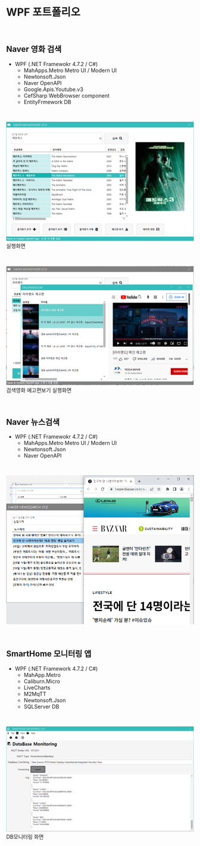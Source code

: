 # WPF 포트폴리오

<br/>

## Naver 영화 검색
 - WPF (.NET Framewokr 4.7.2 / C#)
   - MahApps.Metro Metro UI / Modern UI
   - Newtonsoft.Json
   - Naver OpenAPI
   -  Google.Apis.Youtube.v3
   - CefSharp WebBrowser component
   - EntityFrmework DB
  
  <br/>
  
![NaverMovieFinder](https://raw.githubusercontent.com/spearstring/StudyWpf/main/capture/matrix.png)
실행화면

<br/>

![YoutubePlay](https://raw.githubusercontent.com/spearstring/StudyWpf/main/capture/lala.png)
검색영화 예고편보기 실행화면


<br/>

## Naver 뉴스검색
- WPF (.NET Framewokr 4.7.2 / C#)
   - MahApps.Metro Metro UI / Modern UI
   - Newtonsoft.Json
   - Naver OpenAPI

<br/>

![NaverNewsSearch](https://raw.githubusercontent.com/spearstring/StudyWpf/main/capture/news.png)

<br/>

## SmartHome 모니터링 앱
 - WPF (.NET Framework 4.7.2 / C#)
   - MahApp.Metro
   - Caliburn.Micro
   - LiveCharts
   - M2MqTT
   - Newtonsoft.Json
   - SQLServer DB

<br/>

![SmartHomeMonitoring](https://raw.githubusercontent.com/spearstring/StudyWpf/main/capture/SmartHomeMonitoring.png)
DB모니터링 화면
